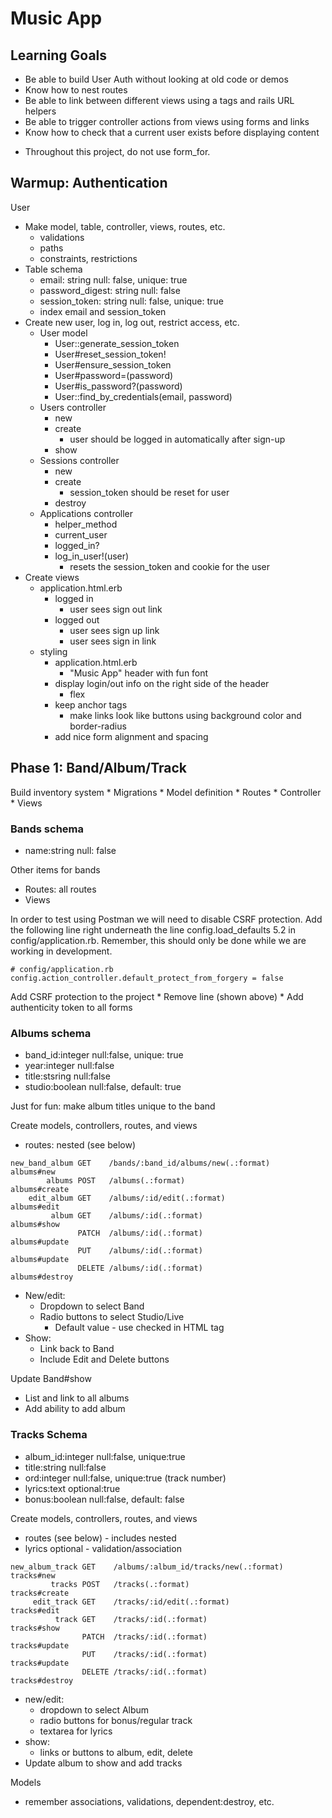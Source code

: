 # Music App

## Learning Goals
* Be able to build User Auth without looking at old code or demos
* Know how to nest routes
* Be able to link between different views using a tags and rails URL helpers
* Be able to trigger controller actions from views using forms and links
* Know how to check that a current user exists before displaying content
- Throughout this project, do not use form_for.

## Warmup: Authentication
User
* Make model, table, controller, views, routes, etc.
    - validations
    - paths
    - constraints, restrictions
* Table schema 
    - email: string             null: false, unique: true
    - password_digest: string   null: false
    - session_token: string     null: false, unique: true
    * index email and session_token
* Create new user, log in, log out, restrict access, etc.
    * User model
        - User::generate_session_token
        - User#reset_session_token!
        - User#ensure_session_token
        - User#password=(password)
        - User#is_password?(password)
        - User::find_by_credentials(email, password)
    * Users controller
        - new
        - create
            - user should be logged in automatically after sign-up
        - show
    * Sessions controller
        - new
        - create
            - session_token should be reset for user
        - destroy
    * Applications controller
        - helper_method
        - current_user
        - logged_in?
        - log_in_user!(user)
            - resets the session_token and cookie for the user
* Create views
    * application.html.erb
        - logged in
            - user sees sign out link
        - logged out
            - user sees sign up link
            - user sees sign in link
    * styling
        * application.html.erb
            - "Music App" header with fun font
        * display login/out info on the right side of the header
            - flex
        * keep anchor tags
            - make links look like buttons using background color and border-radius
        * add nice form alignment and spacing

## Phase 1: Band/Album/Track
Build inventory system
    * Migrations
    * Model definition
    * Routes
    * Controller
    * Views

### Bands schema
* name:string  null: false

Other items for bands
* Routes: all routes
* Views

In order to test using Postman we will need to disable CSRF protection. 
Add the following line right underneath the line config.load_defaults 5.2 in config/application.rb. 
Remember, this should only be done while we are working in development.
```
# config/application.rb
config.action_controller.default_protect_from_forgery = false
``` 

Add CSRF protection to the project
    * Remove line (shown above)
    * Add authenticity token to all forms

### Albums schema
* band_id:integer   null:false, unique: true
* year:integer      null:false
* title:stsring     null:false
* studio:boolean    null:false, default: true

Just for fun: make album titles unique to the band 

Create models, controllers, routes, and views
 * routes: nested (see below)

```
new_band_album GET    /bands/:band_id/albums/new(.:format)   albums#new
        albums POST   /albums(.:format)                      albums#create
    edit_album GET    /albums/:id/edit(.:format)             albums#edit
         album GET    /albums/:id(.:format)                  albums#show
               PATCH  /albums/:id(.:format)                  albums#update
               PUT    /albums/:id(.:format)                  albums#update
               DELETE /albums/:id(.:format)                  albums#destroy
```

* New/edit: 
    * Dropdown to select Band
    * Radio buttons to select Studio/Live
        - Default value - use checked in HTML tag
* Show:
    * Link back to Band
    * Include Edit and Delete buttons

Update Band#show
* List and link to all albums
* Add ability to add album

### Tracks Schema
* album_id:integer      null:false, unique:true
* title:string          null:false
* ord:integer           null:false, unique:true (track number)
* lyrics:text           optional:true
* bonus:boolean         null:false, default: false

Create models, controllers, routes, and views
* routes (see below) - includes nested
* lyrics optional - validation/association

```
new_album_track GET    /albums/:album_id/tracks/new(.:format) tracks#new
         tracks POST   /tracks(.:format)                      tracks#create
     edit_track GET    /tracks/:id/edit(.:format)             tracks#edit
          track GET    /tracks/:id(.:format)                  tracks#show
                PATCH  /tracks/:id(.:format)                  tracks#update
                PUT    /tracks/:id(.:format)                  tracks#update
                DELETE /tracks/:id(.:format)                  tracks#destroy
```

* new/edit: 
    * dropdown to select Album
    * radio buttons for bonus/regular track
    * textarea for lyrics
* show:
    * links or buttons to album, edit, delete
* Update album to show and add tracks

Models
* remember associations, validations, dependent:destroy, etc.